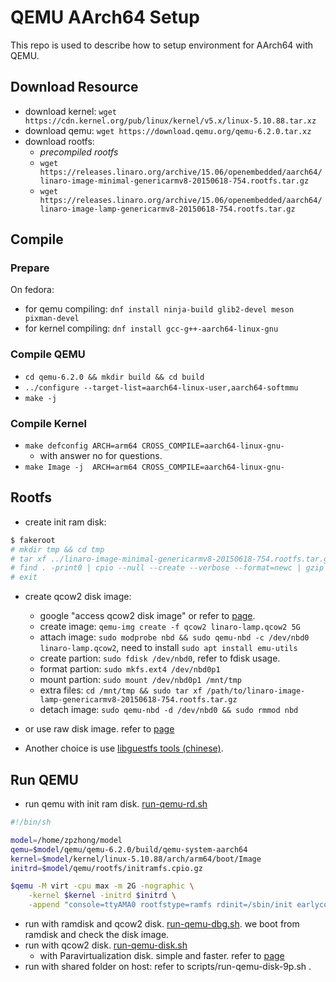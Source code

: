 
# QEMU AArch64 Setup

  This repo is used to describe how to setup environment for AArch64 with QEMU.

## Download Resource

 - download kernel: `wget https://cdn.kernel.org/pub/linux/kernel/v5.x/linux-5.10.88.tar.xz`
 - download qemu: `wget https://download.qemu.org/qemu-6.2.0.tar.xz`
 - download rootfs: 
   - *precompiled rootfs*
   - `wget https://releases.linaro.org/archive/15.06/openembedded/aarch64/linaro-image-minimal-genericarmv8-20150618-754.rootfs.tar.gz`
   - `wget https://releases.linaro.org/archive/15.06/openembedded/aarch64/linaro-image-lamp-genericarmv8-20150618-754.rootfs.tar.gz`


## Compile

### Prepare
On fedora:
 - for qemu compiling: `dnf install ninja-build glib2-devel meson pixman-devel`
 - for kernel compiling: `dnf install gcc-g++-aarch64-linux-gnu`

### Compile QEMU
 - `cd qemu-6.2.0 && mkdir build && cd build`
 - `../configure --target-list=aarch64-linux-user,aarch64-softmmu`
 - `make -j`

### Compile Kernel
 - `make defconfig ARCH=arm64 CROSS_COMPILE=aarch64-linux-gnu-`
   - with answer no for questions.
 - `make Image -j  ARCH=arm64 CROSS_COMPILE=aarch64-linux-gnu-`


## Rootfs

 - create init ram disk:
```sh
$ fakeroot
# mkdir tmp && cd tmp
# tar xf ../linaro-image-minimal-genericarmv8-20150618-754.rootfs.tar.gz
# find . -print0 | cpio --null --create --verbose --format=newc | gzip --best > ../initramfs.cpio.gz
# exit
```

 - create qcow2 disk image:
   - google "access qcow2 disk image" or refer to [page](https://www.jamescoyle.net/how-to/1818-access-a-qcow2-virtual-disk-image-from-the-host).
   - create image: `qemu-img create -f qcow2 linaro-lamp.qcow2 5G`
   - attach image: `sudo modprobe nbd && sudo qemu-nbd -c /dev/nbd0 linaro-lamp.qcow2`, need to install `sudo apt install emu-utils`
   - create partion: `sudo fdisk /dev/nbd0`, refer to fdisk usage.
   - format partion: `sudo mkfs.ext4 /dev/nbd0p1`
   - mount  partion: `sudo mount /dev/nbd0p1 /mnt/tmp`
   - extra files: `cd /mnt/tmp && sudo tar xf /path/to/linaro-image-lamp-genericarmv8-20150618-754.rootfs.tar.gz`
   - detach image: `sudo qemu-nbd -d /dev/nbd0 && sudo rmmod nbd`

 - or use raw disk image. refer to [page](https://azeria-labs.com/emulate-raspberry-pi-with-qemu/)
 - Another choice is use [libguestfs tools (chinese)](/doc/guestfish-usage-zh.md).

## Run QEMU

 - run qemu with init ram disk. [run-qemu-rd.sh](/scripts/run-qemu-rd.sh)

```sh
#!/bin/sh

model=/home/zpzhong/model
qemu=$model/qemu/qemu-6.2.0/build/qemu-system-aarch64
kernel=$model/kernel/linux-5.10.88/arch/arm64/boot/Image
initrd=$model/qemu/rootfs/initramfs.cpio.gz

$qemu -M virt -cpu max -m 2G -nographic \
    -kernel $kernel -initrd $initrd \
    -append "console=ttyAMA0 rootfstype=ramfs rdinit=/sbin/init earlycon"
```

 - run with ramdisk and qcow2 disk. [run-qemu-dbg.sh](/scripts/run-qemu-dbg.sh). we boot from ramdisk and check the disk image.
 - run with qcow2 disk. [run-qemu-disk.sh](/scripts/run-qemu-disk.sh)
   - with Paravirtualization disk. simple and faster. refer to [page](https://serverfault.com/questions/803388/what-is-the-difference-between-dev-vda-and-dev-sda)
 - run with shared folder on host: refer to scripts/run-qemu-disk-9p.sh .

